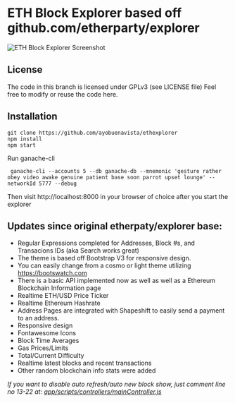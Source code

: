 # ETH Block Explorer based off github.com/etherparty/explorer

![ETH Block Explorer Screenshot](https://i.imgur.com/8dPnAct.jpg)

## License

The code in this branch is licensed under GPLv3 (see LICENSE file)
Feel free to modify or reuse the code here.

## Installation

```
git clone https://github.com/ayobuenavista/ethexplorer
npm install
npm start
```

Run ganache-cli
```
 ganache-cli --accounts 5 --db ganache-db --mnemonic 'gesture rather obey video awake genuine patient base soon parrot upset lounge' --networkId 5777 --debug
```

Then visit http://localhost:8000 in your browser of choice after you start the explorer

## Updates since original etherpaty/explorer base:

- Regular Expressions completed for Addresses, Block #s, and Transacions IDs (aka Search works great)
- The theme is based off Bootstrap V3 for responsive design.
- You can easily change from a cosmo or light theme utilizing https://bootswatch.com
- There is a basic API implemented now as well as well as a Ethereum Blockchain Information page
- Realtime ETH/USD Price Ticker
- Realtime Ethereum Hashrate
- Address Pages are integrated with Shapeshift to easily send a payment to an address.
- Responsive design
- Fontawesome Icons
- Block Time Averages
- Gas Prices/Limits
- Total/Current Difficulty
- Realtime latest blocks and recent transactions
- Other random blockchain info stats were added

_If you want to disable auto refresh/auto new block show, just comment line no 13-22 at: [app/scripts/controllers/mainController.js](https://github.com/sthnaqvi/explorer/blob/3a08032fc8550a863ae49acf0bdd45bfe2d961d1/app/scripts/controllers/mainController.js#L13-L22)_
